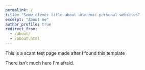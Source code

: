 ```yaml
---
permalink: /
title: "Some clever title about academic personal websites"
excerpt: "About me"
author_profile: true
redirect_from: 
  - /about/
  - /about.html
---
```


This is a scant test page made after I found this template 

There isn't much here I'm afraid.

